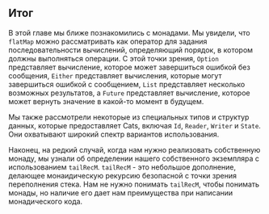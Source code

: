 ## Итог

В этой главе мы ближе познакомились с монадами. 
Мы увидели, что `flatMap` можно рассматривать 
как оператор для задания последовательности вычислений, 
определяющий порядок, в котором должны выполняться операции. 
С этой точки зрения, `Option` представляет вычисление, 
которое может завершиться ошибкой без сообщения,
`Either` представляет вычисления, которые могут завершиться ошибкой с сообщением, 
`List` представляет несколько возможных результатов, 
а `Future` представляет вычисление, 
которое может вернуть значение в какой-то момент в будущем.

Мы также рассмотрели некоторые из 
специальных типов и структур данных, которые предоставляет Cats, 
включая `Id`, `Reader`, `Writer` и `State`. 
Они охватывают широкий спектр вариантов использования.

Наконец, на редкий случай, когда 
нам нужно реализовать собственную монаду, 
мы узнали об определении нашего собственного экземпляра с использованием `tailRecM`. 
`tailRecM` - это небольшое дополнение, делающее монаидическую 
рекурсию безопасной с точки зрения переполнения стека.
Нам не нужно понимать `tailRecM`, чтобы понимать монады, 
но наличие его дает нам преимущества
при написании монадического кода.
